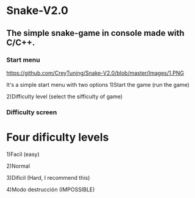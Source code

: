 # Snake-V2.0

## The simple snake-game in console made with C/C++.


### Start menu
https://github.com/CreyTuning/Snake-V2.0/blob/master/Images/1.PNG

It's a simple start menu with two options
1)Start the game (run the game)

2)Difficulty level (select the sifficulty of game)

### Difficulty screen
# Four dificulty levels

1)Facil (easy)

2)Normal

3)Dificil (Hard, I recommend this)

4)Modo destrucción (IMPOSSIBLE)
